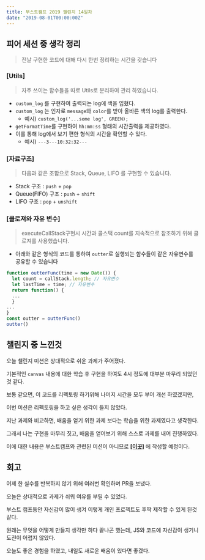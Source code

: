 ```yaml
---
title: 부스트캠프 2019 챌린지 14일차
date: "2019-08-01T00:00:00Z"
---
```


## 피어 세션 중 생각 정리

> 전날 구현한 코드에 대해 다시 한번 정리하는 시간을 갖습니다

### [Utils]

> 자주 쓰이는 함수들을 따로 Utils로 분리하여 관리 하였습니다.

- `custom_log` 를 구현하여 출력되는 log에 색을 입혔다.
- `custom_log` 는 인자로 `message`와 `color`를 받아 올바른 색의 log를 출력한다.
  - 예시) `custom_log('...some log', GREEN);`
- `getFormatTime`를 구현하여 `hh:mm:ss` 형태의 시간출력을 제공하였다.
- 이를 통해 log에서 보기 편한 형식의 시간을 확인할 수 있다.
  - 예시) `---3---10:32:32---`

### [자료구조]

> 다음과 같은 조합으로 Stack, Queue, LIFO 를 구현할 수 있습니다.

- Stack 구조 : `push` + `pop`
- Queue(FIFO) 구조 : `push` + `shift`
- LIFO 구조 : `pop` + `unshift`

### [클로져와 자유 변수]

> executeCallStack구현시 시간과 콜스택 count를 지속적으로 참조하기 위해 클로져를 사용했습니다.

- 아래와 같은 형식의 코드를 통하여 `outter`로 실행되는 함수들이 같은 자유변수를 공유할 수 있습니다

```js
function outterFunc(time = new Date()) {
  let count = callStack.length; // 자유변수
  let lastTime = time; // 자유변수
  return function() {
  ...
  }
...
}
const outter = outterFunc()
outter()
```

## 챌린지 중 느낀것

오늘 챌린지 미션은 상대적으로 쉬운 과제가 주어졌다.

기본적인 `canvas` 내용에 대한 학습 후 구현을 하여도 4시 정도에 대부분 마무리 되었던 것 같다.

보통 같으면, 이 코드를 리펙토링 하기위해 나머지 시간을 모두 부어 개선 하였겠지만,

이번 미션은 리펙토링을 하고 싶은 생각이 들지 않았다.

지난 과제와 비교하면, 배움을 얻기 위한 과제 보다는 학습을 위한 과제였다고 생각한다.

그래서 나는 구현을 마무리 짓고, 배움을 얻어보기 위해 스스로 과제를 내어 진행하였다.

이에 대한 내용은 부스트캠프와 관련된 미션이 아니므로 [**[이곳]**](https://github.com/sukjae/daily-study/blob/master/2019-08-01.md) 에 작성할 예정이다.

## 회고

어제 한 실수를 반복하지 않기 위해 여러번 확인하며 PR을 보냈다.

오늘은 상대적으로 과제가 쉬워 여유를 부릴 수 있었다.

부스트 캠프동안 자신감이 많이 생겨 이렇게 개인 프로젝트도 후딱 제작할 수 있게 된것 같다.

원래는 무엇을 어떻게 만들지 생각만 하다 끝나곤 했는데, JS와 코드에 자신감이 생기니 도전이 어렵지 않았다.

오늘도 좋은 경험을 하였고, 내일도 새로운 배움이 있다면 좋겠다.
